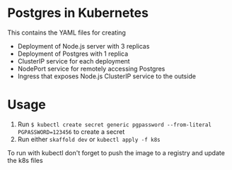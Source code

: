 # Postgres in Kubernetes
This contains the YAML files for creating
- Deployment of Node.js server with 3 replicas
- Deployment of Postgres with 1 replica
- ClusterIP service for each deployment
- NodePort service for remotely accessing Postgres
- Ingress that exposes Node.js ClusterIP service to the outside

# Usage
1. Run ```$ kubectl create secret generic pgpassword --from-literal PGPASSWORD=123456``` to create a secret
2. Run either ```skaffold dev``` or ```kubectl apply -f k8s```

  To run with kubectl don't forget to push the image to a registry and update the k8s files
